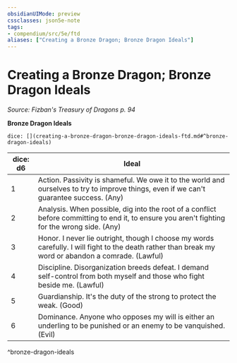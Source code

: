 ```yaml
---
obsidianUIMode: preview
cssclasses: json5e-note
tags:
- compendium/src/5e/ftd
aliases: ["Creating a Bronze Dragon; Bronze Dragon Ideals"]
---
```

# Creating a Bronze Dragon; Bronze Dragon Ideals
*Source: Fizban's Treasury of Dragons p. 94* 

**Bronze Dragon Ideals**

`dice: [](creating-a-bronze-dragon-bronze-dragon-ideals-ftd.md#^bronze-dragon-ideals)`

| dice: d6 | Ideal |
|----------|-------|
| 1 | Action. Passivity is shameful. We owe it to the world and ourselves to try to improve things, even if we can't guarantee success. (Any) |
| 2 | Analysis. When possible, dig into the root of a conflict before committing to end it, to ensure you aren't fighting for the wrong side. (Any) |
| 3 | Honor. I never lie outright, though I choose my words carefully. I will fight to the death rather than break my word or abandon a comrade. (Lawful) |
| 4 | Discipline. Disorganization breeds defeat. I demand self-control from both myself and those who fight beside me. (Lawful) |
| 5 | Guardianship. It's the duty of the strong to protect the weak. (Good) |
| 6 | Dominance. Anyone who opposes my will is either an underling to be punished or an enemy to be vanquished. (Evil) |
^bronze-dragon-ideals